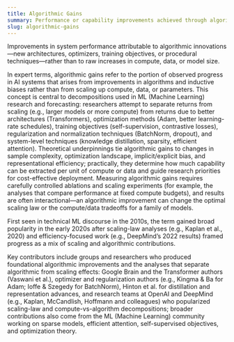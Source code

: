 ```yaml
---
title: Algorithmic Gains
summary: Performance or capability improvements achieved through algorithmic innovations—changes to architectures, training procedures, objectives, or optimizers—that reduce reliance on increased compute, data, or parameter count.
slug: algorithmic-gains
---
```


Improvements in system performance attributable to algorithmic innovations—new architectures, optimizers, training objectives, or procedural techniques—rather than to raw increases in compute, data, or model size.

In expert terms, algorithmic gains refer to the portion of observed progress in AI systems that arises from improvements in algorithms and inductive biases rather than from scaling up compute, data, or parameters. This concept is central to decompositions used in ML (Machine Learning) research and forecasting: researchers attempt to separate returns from scaling (e.g., larger models or more compute) from returns due to better architectures (Transformers), optimization methods (Adam, better learning-rate schedules), training objectives (self-supervision, contrastive losses), regularization and normalization techniques (BatchNorm, dropout), and system-level techniques (knowledge distillation, sparsity, efficient attention). Theoretical underpinnings tie algorithmic gains to changes in sample complexity, optimization landscape, implicit/explicit bias, and representational efficiency; practically, they determine how much capability can be extracted per unit of compute or data and guide research priorities for cost-effective deployment. Measuring algorithmic gains requires carefully controlled ablations and scaling experiments (for example, the analyses that compare performance at fixed compute budgets), and results are often interactional—an algorithmic improvement can change the optimal scaling law or the compute/data tradeoffs for a family of models.

First seen in technical ML discourse in the 2010s, the term gained broad popularity in the early 2020s after scaling-law analyses (e.g., Kaplan et al., 2020) and efficiency-focused work (e.g., DeepMind’s 2022 results) framed progress as a mix of scaling and algorithmic contributions.

Key contributors include groups and researchers who produced foundational algorithmic improvements and the analyses that separate algorithmic from scaling effects: Google Brain and the Transformer authors (Vaswani et al.), optimizer and regularization authors (e.g., Kingma & Ba for Adam; Ioffe & Szegedy for BatchNorm), Hinton et al. for distillation and representation advances, and research teams at OpenAI and DeepMind (e.g., Kaplan, McCandlish, Hoffmann and colleagues) who popularized scaling-law and compute-vs-algorithm decompositions; broader contributions also come from the ML (Machine Learning) community working on sparse models, efficient attention, self-supervised objectives, and optimization theory.